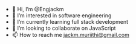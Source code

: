 - 👋 Hi, I’m @Engjackm
- 👀 I’m interested in software engineering 
- 🌱 I’m currently learning full stack development 
- 💞️ I’m looking to collaborate on JavaScript 
- 📫 How to reach me jackm.muriithi@gmail.com

<!---
Engjackm/Engjackm is a ✨ special ✨ repository because its `README.md` (this file) appears on your GitHub profile.
You can click the Preview link to take a look at your changes.
--->
